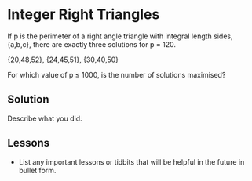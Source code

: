# Integer Right Triangles

If p is the perimeter of a right angle triangle with integral length sides, 
{a,b,c}, there are exactly three solutions for p = 120. 

{20,48,52}, {24,45,51}, {30,40,50} 

For which value of p ≤ 1000, is the number of solutions maximised? 


## Solution


Describe what you did.


## Lessons


* List any important lessons or tidbits that will be helpful in
the future in bullet form.
